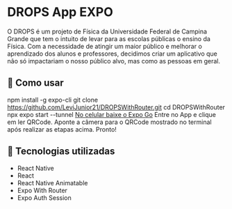 # DROPS App EXPO

O DROPS é um projeto de Física da Universidade Federal de Campina Grande que tem o intuito de levar para as escolas públicas o ensino da Física.
Com a necessidade de atingir um maior público e melhorar o aprendizado dos alunos e professores, decidimos criar um aplicativo que não só impactariam o nosso público alvo, mas como as pessoas em geral.

## 🚀 Como usar

npm install -g expo-cli
git clone https://github.com/LeviJunior21/DROPSWithRouter.git
cd DROPSWithRouter
npx expo start --tunnel
[No celular baixe o Expo Go](https://play.google.com/store/apps/details?id=host.exp.exponent&hl=pt_BR&gl=US&pli=1)
Entre no App e clique em ler QRCode.
Aponte a câmera para o QRCode mostrado no terminal após realizar as etapas acima.
Pronto!

## 🚀 Tecnologias utilizadas

- React Native
- React
- React Native Animatable
- Expo With Router
- Expo Auth Session
